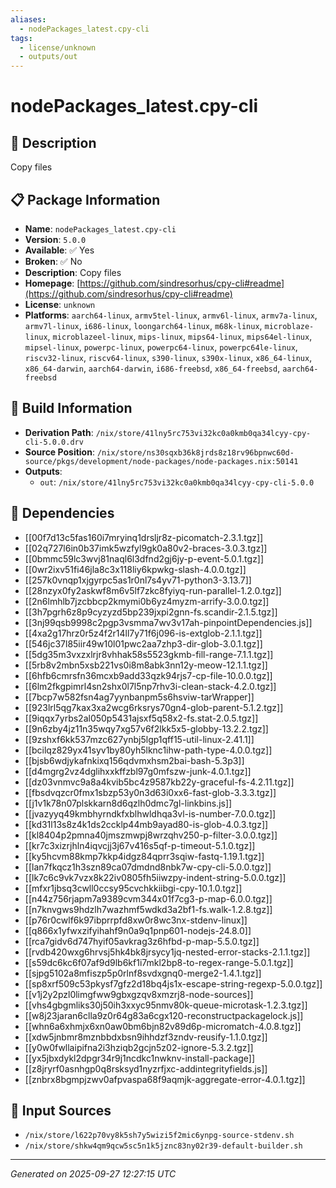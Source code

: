 ```yaml
---
aliases:
  - nodePackages_latest.cpy-cli
tags:
  - license/unknown
  - outputs/out
---
```


# nodePackages_latest.cpy-cli

## 📝 Description

Copy files

## 📋 Package Information

- **Name**: `nodePackages_latest.cpy-cli`
- **Version**: `5.0.0`
- **Available**: ✅ Yes
- **Broken**: ✅ No
- **Description**: Copy files
- **Homepage**: [https://github.com/sindresorhus/cpy-cli#readme](https://github.com/sindresorhus/cpy-cli#readme)
- **License**: `unknown`
- **Platforms**: `aarch64-linux`, `armv5tel-linux`, `armv6l-linux`, `armv7a-linux`, `armv7l-linux`, `i686-linux`, `loongarch64-linux`, `m68k-linux`, `microblaze-linux`, `microblazeel-linux`, `mips-linux`, `mips64-linux`, `mips64el-linux`, `mipsel-linux`, `powerpc-linux`, `powerpc64-linux`, `powerpc64le-linux`, `riscv32-linux`, `riscv64-linux`, `s390-linux`, `s390x-linux`, `x86_64-linux`, `x86_64-darwin`, `aarch64-darwin`, `i686-freebsd`, `x86_64-freebsd`, `aarch64-freebsd`

## 🔧 Build Information

- **Derivation Path**: `/nix/store/41lny5rc753vi32kc0a0kmb0qa34lcyy-cpy-cli-5.0.0.drv`
- **Source Position**: `/nix/store/ns30sqxb36k8jrds8z18rv96bpnwc60d-source/pkgs/development/node-packages/node-packages.nix:50141`
- **Outputs**:
  - `out`:  `/nix/store/41lny5rc753vi32kc0a0kmb0qa34lcyy-cpy-cli-5.0.0`

## 🔗 Dependencies

- [[00f7d13c5fas160i7mryinq1drsljr8z-picomatch-2.3.1.tgz]]
- [[02q727l6in0b37imk5wzfyl9gk0a80v2-braces-3.0.3.tgz]]
- [[0bmmc59lc3wvj81naql6l3dfnd2gj6jy-p-event-5.0.1.tgz]]
- [[0wr2ixv51fi46jla8c3x118liy6kpwkg-slash-4.0.0.tgz]]
- [[257k0vnqp1xjgyrpc5as1r0nl7s4yv71-python3-3.13.7]]
- [[28nzyx0fy2askwf8m6v5lf7zkc8fyiyq-run-parallel-1.2.0.tgz]]
- [[2n6lmhlb7jzcbbcp2kmymi0b6yz4myzm-arrify-3.0.0.tgz]]
- [[3h7pgrh6z8p9cyzyzd5bp239jxpi2gnn-fs.scandir-2.1.5.tgz]]
- [[3nj99qsb9998c2pgp3vsmma7wv3v17ah-pinpointDependencies.js]]
- [[4xa2g17hrz0r5z4f2r14ll7y71f6j096-is-extglob-2.1.1.tgz]]
- [[546jc37l85iir49w10l01pwc2aa7zhp3-dir-glob-3.0.1.tgz]]
- [[5dg35m3vxzxlrjr8vhhak58s5523gkmb-fill-range-7.1.1.tgz]]
- [[5rb8v2mbn5xsb221vs0i8m8abk3nn12y-meow-12.1.1.tgz]]
- [[6hfb6cmrsfn36mcxb9add33qzk94rjs7-cp-file-10.0.0.tgz]]
- [[6lm2fkgpimrl4sn2shx0l7l5np7rhv3i-clean-stack-4.2.0.tgz]]
- [[7bcp7w582fsn4ag7yynbanpm5s6hsviw-tarWrapper]]
- [[923lrl5qg7kax3xa2wcg6rksrys70gn4-glob-parent-5.1.2.tgz]]
- [[9iqqx7yrbs2al050p5431ajsxf5q58x2-fs.stat-2.0.5.tgz]]
- [[9n6zby4jz11n35wqy7xg57v6f2lkk5x5-globby-13.2.2.tgz]]
- [[9zshxf6kk537mzc627ynbj5lgp1qff15-util-linux-2.41.1]]
- [[bcilqz829yx41syv1by80yh5lknc1ihw-path-type-4.0.0.tgz]]
- [[bjsb6wdjykafnkixq156qdvmxhsm2bai-bash-5.3p3]]
- [[d4mgrg2vz4dglihxxkffzbl97g0mfszw-junk-4.0.1.tgz]]
- [[dz03vnmvc9a8a4kvib5bc4z9587kb22y-graceful-fs-4.2.11.tgz]]
- [[fbsdvqzcr0fmx1sbzp53y0n3d63i0xx6-fast-glob-3.3.3.tgz]]
- [[j1v1k78n07plskkarn8d6qzlh0dmc7gl-linkbins.js]]
- [[jvazyyq49kmbhyrndkfxblhwldhqa3vl-is-number-7.0.0.tgz]]
- [[kd31l13s8z4k1ds2ccklp44mb9ayad80-is-glob-4.0.3.tgz]]
- [[kl8404p2pmna40jmszmwpj8wrzqhv250-p-filter-3.0.0.tgz]]
- [[kr7c3xizrjhln4iqvcjj3j67v416s5qf-p-timeout-5.1.0.tgz]]
- [[ky5hcvm88kmp7kkp4idgz84qprr3sqiw-fastq-1.19.1.tgz]]
- [[lan7fkqcz1h3szn89ca07dmdnd8nbk7w-cpy-cli-5.0.0.tgz]]
- [[lk7c6c9vk7vzx8k22iv0805fh5iiwzpy-indent-string-5.0.0.tgz]]
- [[mfxr1jbsq3cwll0ccsy95cvchkkiibgi-cpy-10.1.0.tgz]]
- [[n44z756rjapm7a9389cvm344x01f7cg3-p-map-6.0.0.tgz]]
- [[n7knvgws9hdzlh7wazhmf5wdkd3a2bf1-fs.walk-1.2.8.tgz]]
- [[p76r0cwlf6k97ibprrpfd8xw0r8wc3nx-stdenv-linux]]
- [[q866x1yfwxzifyihahf9n0a9q1pnp601-nodejs-24.8.0]]
- [[rca7gidv6d747hyif05avkrag3z6hfbd-p-map-5.5.0.tgz]]
- [[rvdb420wxg6hrvsj5hk4bk8jrsycy1jq-nested-error-stacks-2.1.1.tgz]]
- [[s59dc6kc6f07af9d9lb6kf1i7mkl2bp8-to-regex-range-5.0.1.tgz]]
- [[sjpg5102a8mfiszp5p0rlnf8svdxgnq0-merge2-1.4.1.tgz]]
- [[sp8xrf509c53pkysf7gfz2d18bq4js1x-escape-string-regexp-5.0.0.tgz]]
- [[v1j2y2pzl0limgfww9gbxgzqv8xmzrj8-node-sources]]
- [[vhs4gbgmliks30j50ih3xxyc95nmv80k-queue-microtask-1.2.3.tgz]]
- [[w8j23jaran6clla9z0r64g83a6cgx120-reconstructpackagelock.js]]
- [[whn6a6xhmjx6xn0aw0bm6bjn82v89d6p-micromatch-4.0.8.tgz]]
- [[xdw5jnbmr8mznbbdxbsn9ihhdzf3zndv-reusify-1.1.0.tgz]]
- [[y0w0fwllaipifna2i3hziqb2gcjn5z02-ignore-5.3.2.tgz]]
- [[yx5jbxdykl2dpgr34r9j1ncdkc1nwknv-install-package]]
- [[z8jryrf0asnhgp0q8rsksyd1nyzrfjxc-addintegrityfields.js]]
- [[znbrx8bgmpjzwv0afpvaspa68f9aqmjk-aggregate-error-4.0.1.tgz]]

## 📁 Input Sources

- `/nix/store/l622p70vy8k5sh7y5wizi5f2mic6ynpg-source-stdenv.sh`
- `/nix/store/shkw4qm9qcw5sc5n1k5jznc83ny02r39-default-builder.sh`

---
*Generated on 2025-09-27 12:27:15 UTC*
